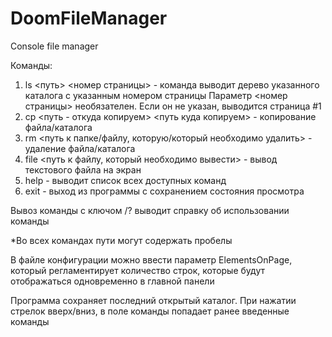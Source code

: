 # DoomFileManager
Console file manager

Команды:
1. ls <путь> <номер страницы> - команда выводит дерево указанного каталога с указанным номером страницы
  Параметр <номер страницы> необязателен. Если он не указан, выводится страница #1  
2. cp <путь - откуда копируем> <путь куда копируем> - копирование файла/каталога   
3. rm <путь к папке/файлу, которую/который необходимо удалить> - удаление файла/каталога  
4. file <путь к файлу, который необходимо вывести> - вывод текстового файла на экран
5. help - выводит список всех доступных команд
6. exit - выход из программы с сохранением состояния просмотра

Вывоз команды с ключом /? выводит справку об использовании команды
  
*Во всех командах пути могут содержать пробелы

В файле конфигурации можно ввести параметр ElementsOnPage, который регламентирует количество строк, которые будут отображаться одновременно в главной панели

Программа сохраняет последний открытый каталог. При нажатии стрелок вверх/вниз, в поле команды попадает ранее введенные команды
